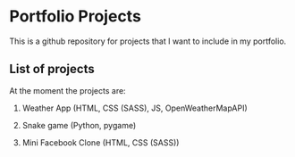 # Portfolio Projects

This is a github repository for projects that I want to include in my portfolio.

## List of projects

At the moment the projects are:

1. Weather App (HTML, CSS (SASS), JS, OpenWeatherMapAPI)

2. Snake game (Python, pygame)

3. Mini Facebook Clone (HTML, CSS (SASS))
